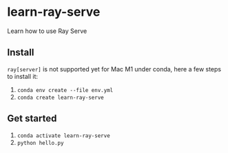 # learn-ray-serve
Learn how to use Ray Serve

## Install

`ray[server]` is not supported yet for Mac M1 under conda, here a few steps to install it:
1. `conda env create --file env.yml`
2. `conda create learn-ray-serve`

## Get started
1. `conda activate learn-ray-serve`
2. `python hello.py`